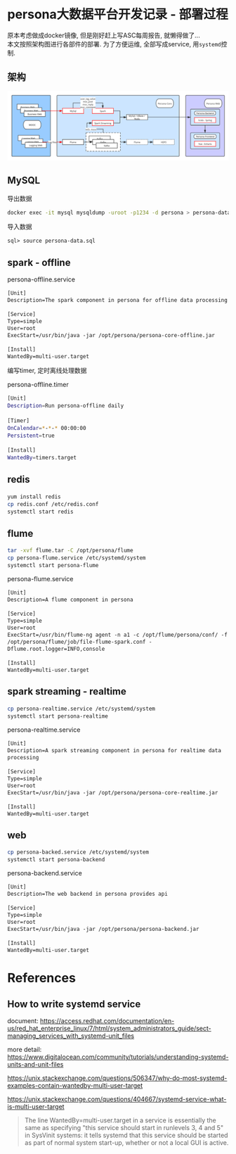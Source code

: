 # persona大数据平台开发记录 - 部署过程

原本考虑做成docker镜像, 但是刚好赶上写ASC每周报告, 就懒得做了...  
本文按照架构图进行各部件的部署.
为了方便运维, 全部写成service, 用`systemd`控制.


## 架构

![arthictecure](https://raw.githubusercontent.com/persona-project/persona-core/master/.images/persona-architecture.png)


## MySQL

导出数据
```bash
docker exec -it mysql mysqldump -uroot -p1234 -d persona > persona-data.sql
```

导入数据
```
sql> source persona-data.sql
```


## spark - offline

persona-offline.service
```
[Unit]
Description=The spark component in persona for offline data processing

[Service]
Type=simple
User=root
ExecStart=/usr/bin/java -jar /opt/persona/persona-core-offline.jar

[Install]
WantedBy=multi-user.target
```

编写timer, 定时离线处理数据  

persona-offline.timer
```bash 
[Unit]
Description=Run persona-offline daily

[Timer]
OnCalendar=*-*-* 00:00:00
Persistent=true

[Install]
WantedBy=timers.target
```


## redis

```bash 
yum install redis
cp redis.conf /etc/redis.conf
systemctl start redis
```


## flume

```bash 
tar -xvf flume.tar -C /opt/persona/flume
cp persona-flume.service /etc/systemd/system
systemctl start persona-flume
```

persona-flume.service 
```
[Unit]
Description=A flume component in persona

[Service]
Type=simple
User=root
ExecStart=/usr/bin/flume-ng agent -n a1 -c /opt/flume/persona/conf/ -f /opt/persona/flume/job/file-flume-spark.conf -Dflume.root.logger=INFO,console

[Install]
WantedBy=multi-user.target
```


## spark streaming - realtime

```bash
cp persona-realtime.service /etc/systemd/system
systemctl start persona-realtime
```

persona-realtime.service
```
[Unit]
Description=A spark streaming component in persona for realtime data processing

[Service]
Type=simple
User=root
ExecStart=/usr/bin/java -jar /opt/persona/persona-core-realtime.jar

[Install]
WantedBy=multi-user.target
```


## web

```bash
cp persona-backed.service /etc/systemd/system
systemctl start persona-backend
```

persona-backend.service 
```
[Unit]
Description=The web backend in persona provides api

[Service]
Type=simple
User=root
ExecStart=/usr/bin/java -jar /opt/persona/persona-backend.jar

[Install]
WantedBy=multi-user.target
```

# References

## How to write systemd service

document: <https://access.redhat.com/documentation/en-us/red_hat_enterprise_linux/7/html/system_administrators_guide/sect-managing_services_with_systemd-unit_files>  

more detail: <https://www.digitalocean.com/community/tutorials/understanding-systemd-units-and-unit-files> 

<https://unix.stackexchange.com/questions/506347/why-do-most-systemd-examples-contain-wantedby-multi-user-target>

<https://unix.stackexchange.com/questions/404667/systemd-service-what-is-multi-user-target>

> The line WantedBy=multi-user.target in a service is essentially the same as specifying "this service should start in runlevels 3, 4 and 5" in SysVinit systems: it tells systemd that this service should be started as part of normal system start-up, whether or not a local GUI is active.
